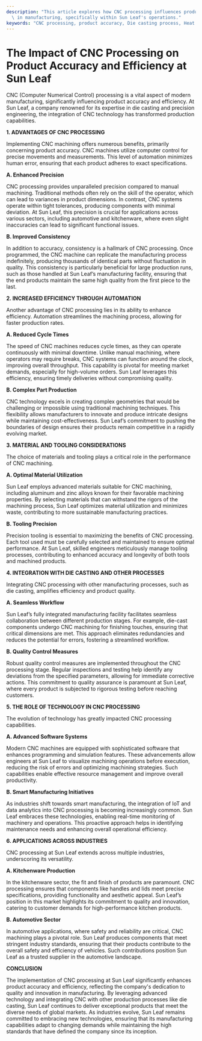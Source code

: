 ```yaml
---
description: "This article explores how CNC processing influences product accuracy and efficiency\
  \ in manufacturing, specifically within Sun Leaf's operations."
keywords: "CNC processing, product accuracy, Die casting process, Heat dissipation performance"
---
```

# The Impact of CNC Processing on Product Accuracy and Efficiency at Sun Leaf

CNC (Computer Numerical Control) processing is a vital aspect of modern manufacturing, significantly influencing product accuracy and efficiency. At Sun Leaf, a company renowned for its expertise in die casting and precision engineering, the integration of CNC technology has transformed production capabilities.

**1. ADVANTAGES OF CNC PROCESSING**

Implementing CNC machining offers numerous benefits, primarily concerning product accuracy. CNC machines utilize computer control for precise movements and measurements. This level of automation minimizes human error, ensuring that each product adheres to exact specifications. 

**A. Enhanced Precision**

CNC processing provides unparalleled precision compared to manual machining. Traditional methods often rely on the skill of the operator, which can lead to variances in product dimensions. In contrast, CNC systems operate within tight tolerances, producing components with minimal deviation. At Sun Leaf, this precision is crucial for applications across various sectors, including automotive and kitchenware, where even slight inaccuracies can lead to significant functional issues.

**B. Improved Consistency**

In addition to accuracy, consistency is a hallmark of CNC processing. Once programmed, the CNC machine can replicate the manufacturing process indefinitely, producing thousands of identical parts without fluctuation in quality. This consistency is particularly beneficial for large production runs, such as those handled at Sun Leaf’s manufacturing facility, ensuring that the end products maintain the same high quality from the first piece to the last.

**2. INCREASED EFFICIENCY THROUGH AUTOMATION**

Another advantage of CNC processing lies in its ability to enhance efficiency. Automation streamlines the machining process, allowing for faster production rates. 

**A. Reduced Cycle Times**

The speed of CNC machines reduces cycle times, as they can operate continuously with minimal downtime. Unlike manual machining, where operators may require breaks, CNC systems can function around the clock, improving overall throughput. This capability is pivotal for meeting market demands, especially for high-volume orders. Sun Leaf leverages this efficiency, ensuring timely deliveries without compromising quality.

**B. Complex Part Production**

CNC technology excels in creating complex geometries that would be challenging or impossible using traditional machining techniques. This flexibility allows manufacturers to innovate and produce intricate designs while maintaining cost-effectiveness. Sun Leaf’s commitment to pushing the boundaries of design ensures their products remain competitive in a rapidly evolving market.

**3. MATERIAL AND TOOLING CONSIDERATIONS**

The choice of materials and tooling plays a critical role in the performance of CNC machining.

**A. Optimal Material Utilization**

Sun Leaf employs advanced materials suitable for CNC machining, including aluminum and zinc alloys known for their favorable machining properties. By selecting materials that can withstand the rigors of the machining process, Sun Leaf optimizes material utilization and minimizes waste, contributing to more sustainable manufacturing practices.

**B. Tooling Precision**

Precision tooling is essential to maximizing the benefits of CNC processing. Each tool used must be carefully selected and maintained to ensure optimal performance. At Sun Leaf, skilled engineers meticulously manage tooling processes, contributing to enhanced accuracy and longevity of both tools and machined products.

**4. INTEGRATION WITH DIE CASTING AND OTHER PROCESSES**

Integrating CNC processing with other manufacturing processes, such as die casting, amplifies efficiency and product quality.

**A. Seamless Workflow**

Sun Leaf’s fully integrated manufacturing facility facilitates seamless collaboration between different production stages. For example, die-cast components undergo CNC machining for finishing touches, ensuring that critical dimensions are met. This approach eliminates redundancies and reduces the potential for errors, fostering a streamlined workflow.

**B. Quality Control Measures**

Robust quality control measures are implemented throughout the CNC processing stage. Regular inspections and testing help identify any deviations from the specified parameters, allowing for immediate corrective actions. This commitment to quality assurance is paramount at Sun Leaf, where every product is subjected to rigorous testing before reaching customers.

**5. THE ROLE OF TECHNOLOGY IN CNC PROCESSING**

The evolution of technology has greatly impacted CNC processing capabilities.

**A. Advanced Software Systems**

Modern CNC machines are equipped with sophisticated software that enhances programming and simulation features. These advancements allow engineers at Sun Leaf to visualize machining operations before execution, reducing the risk of errors and optimizing machining strategies. Such capabilities enable effective resource management and improve overall productivity.

**B. Smart Manufacturing Initiatives**

As industries shift towards smart manufacturing, the integration of IoT and data analytics into CNC processing is becoming increasingly common. Sun Leaf embraces these technologies, enabling real-time monitoring of machinery and operations. This proactive approach helps in identifying maintenance needs and enhancing overall operational efficiency.

**6. APPLICATIONS ACROSS INDUSTRIES**

CNC processing at Sun Leaf extends across multiple industries, underscoring its versatility.

**A. Kitchenware Production**

In the kitchenware sector, the fit and finish of products are paramount. CNC processing ensures that components like handles and lids meet precise specifications, providing functionality and aesthetic appeal. Sun Leaf’s position in this market highlights its commitment to quality and innovation, catering to customer demands for high-performance kitchen products.

**B. Automotive Sector**

In automotive applications, where safety and reliability are critical, CNC machining plays a pivotal role. Sun Leaf produces components that meet stringent industry standards, ensuring that their products contribute to the overall safety and efficiency of vehicles. Such contributions position Sun Leaf as a trusted supplier in the automotive landscape.

**CONCLUSION**

The implementation of CNC processing at Sun Leaf significantly enhances product accuracy and efficiency, reflecting the company's dedication to quality and innovation in manufacturing. By leveraging advanced technology and integrating CNC with other production processes like die casting, Sun Leaf continues to deliver exceptional products that meet the diverse needs of global markets. As industries evolve, Sun Leaf remains committed to embracing new technologies, ensuring that its manufacturing capabilities adapt to changing demands while maintaining the high standards that have defined the company since its inception.
